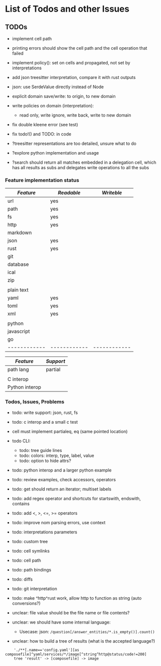 # List of Todos and other Issues

## TODOs

- implement cell path
- printing errors should show the cell path and the cell operation that failed

- implement policy(): set on cells and propagated, not set by interpretations
- add json treesitter interpretation, compare it with rust outputs
- json: use SerdeValue directly instead of Node
- explicit domain save/write: to origin, to new domain
- write policies on domain (interpretation):
    - read only, write ignore, write back, write to new domain
- fix double kleene error (see test)
- fix todo!() and TODO: in code

- ?treesitter representations are too detailed, unsure what to do
- ?explore python implementation and usage
- ?search should return all matches embedded in a delegation cell, which has all results
    as subs and delegates write operations to all the subs


### Feature implementation status

| *Feature*  | *Readable* | *Writeble* |
|------------|------------|------------|
| url        |    yes     |            |
| path       |    yes     |            |
| fs         |    yes     |            |
| http       |    yes     |            |
| markdown   |            |            |
| json       |    yes     |            |
| rust       |    yes     |            |
| git        |            |            |
| database   |            |            |
| ical       |            |            |
| zip        |            |            |
|            |            |            |
| plain text |            |            |
| yaml       |    yes     |            |
| toml       |    yes     |            |
| xml        |    yes     |            |
|            |            |            |
| python     |            |            |
| javascript |            |            |
| go         |            |            |
|------------|------------|------------|





| *Feature*       | *Support* |
|-----------------|-----------|
| path lang       |  partial  |
|                 |           |
| C interop       |           |
| Python interop  |           |


### Todos, Issues, Problems

- todo: write support: json, rust, fs
- todo: c interop and a small c test

- cell must implement partialeq, eq (same pointed location)

- todo CLI:
    - todo: tree guide lines
    - todo: colors: interp, type, label, value
    - todo: option to hide attrs?

- todo: python interop and a larger python example
- todo: review examples, check accessors, operators

- todo: get should return an iterator; multiset labels

- todo: add regex operator and shortcuts for startswith, endswith, contains
- todo: add <, >, <=, >= operators

- todo: improve nom parsing errors, use context
- todo: interpretations parameters
- todo: custom tree
- todo: cell symlinks
- todo: cell path
- todo: path bindings
- todo: diffs
- todo: git interpretation

- todo: make ^http^rust work, allow http to function as string (auto conversions?)

- unclear: file value should be the file name or file contents?

- unclear: we should have some internal language:
    - Usecase: json:  `/question[/answer_entities/*.is_empty()].count()`

- unclear: how to build a tree of results (what is the accepted language?)
```
    './**[.name=='config.yaml'][as composefile]^yaml/services/*/image[^string^http@status/code!=200]
    tree 'result' -> [composefile] -> image
```
